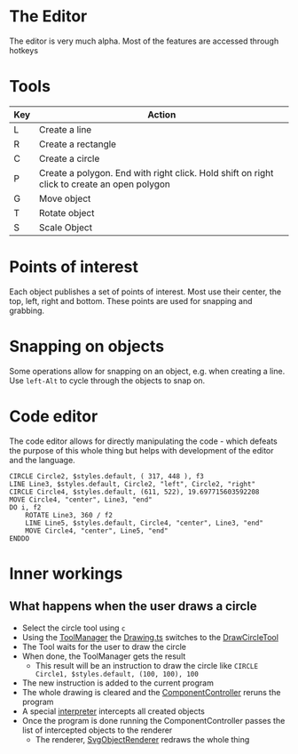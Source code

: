 The Editor
==========

The editor is very much alpha. Most of the features are accessed through hotkeys

# Tools

| Key | Action                                                                                      |
|-----|---------------------------------------------------------------------------------------------|
| L   | Create a line                                                                               |
| R   | Create a rectangle                                                                          |
| C   | Create a circle                                                                             |
| P   | Create a polygon. End with right click. Hold shift on right click to create an open polygon |
| G   | Move object                                                                                 |
| T   | Rotate object                                                                               |
| S   | Scale Object                                                                                |


# Points of interest

Each object publishes a set of points of interest. Most use their center, the top, left, right and bottom. These points
are used for snapping and grabbing.

# Snapping on objects

Some operations allow for snapping on an object, e.g. when creating a line. Use `left-Alt` to cycle through the objects
to snap on.

# Code editor

The code editor allows for directly manipulating the code - which defeats the purpose of this whole thing but helps with
development of the editor and the language.

```
CIRCLE Circle2, $styles.default, ( 317, 448 ), f3
LINE Line3, $styles.default, Circle2, "left", Circle2, "right"
CIRCLE Circle4, $styles.default, (611, 522), 19.697715603592208
MOVE Circle4, "center", Line3, "end"
DO i, f2
    ROTATE Line3, 360 / f2
    LINE Line5, $styles.default, Circle4, "center", Line3, "end"
    MOVE Circle4, "center", Line5, "end"
ENDDO
```

# Inner workings

## What happens when the user draws a circle

* Select the circle tool using `c`
* Using the [ToolManager](/src/drawing/ToolManager.ts) the [Drawing.ts](/ui5stuff/controls/drawing/Drawing.ts) switches to the [DrawCircleTool](/src/tools/DrawCircle.ts)
* The Tool waits for the user to draw the circle
* When done, the ToolManager gets the result
  * This result will be an instruction to draw the circle like `CIRCLE Circle1, $styles.default, (100, 100), 100`
* The new instruction is added to the current program
* The whole drawing is cleared and the [ComponentController](/ui5stuff/ComponentController.ts) reruns the program
* A special [interpreter](/src/core/GfxInterpreter.ts) intercepts all created objects
* Once the program is done running the ComponentController passes the list of intercepted objects to the renderer
  * The renderer, [SvgObjectRenderer](/src/drawing/SvgObjectRenderer.ts) redraws the whole thing